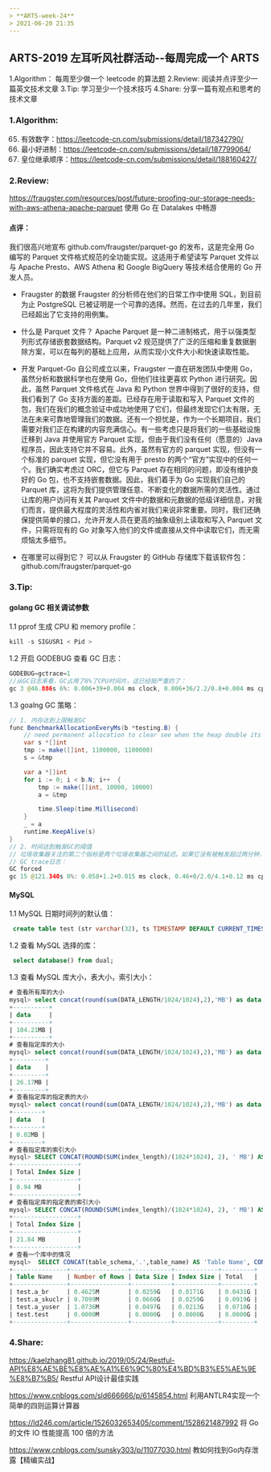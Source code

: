 ```yaml
---
> **ARTS-week-24**
> 2021-06-20 21:35
---
```



## ARTS-2019 左耳听风社群活动--每周完成一个 ARTS
1.Algorithm： 每周至少做一个 leetcode 的算法题
2.Review: 阅读并点评至少一篇英文技术文章
3.Tip: 学习至少一个技术技巧
4.Share: 分享一篇有观点和思考的技术文章

### 1.Algorithm:

65. 有效数字：https://leetcode-cn.com/submissions/detail/187342790/
483. 最小好进制：https://leetcode-cn.com/submissions/detail/187799064/
1600. 皇位继承顺序：https://leetcode-cn.com/submissions/detail/188160427/

### 2.Review:

https://fraugster.com/resources/post/future-proofing-our-storage-needs-with-aws-athena-apache-parquet
使用 Go 在 Datalakes 中畅游

#### 点评：

   我们很高兴地宣布 github.com/fraugster/parquet-go 的发布，这是完全用 Go 编写的 Parquet 文件格式规范的全功能实现。这适用于希望读写 Parquet 文件以与 Apache Presto、AWS Athena 和 Google BigQuery 等技术结合使用的 Go 开发人员。

- Fraugster 的数据
  Fraugster 的分析师在他们的日常工作中使用 SQL，到目前为止 PostgreSQL 已被证明是一个可靠的选择。然而，在过去的几年里，我们已经超出了它支持的用例集。 

- 什么是 Parquet 文件？
  Apache Parquet 是一种二进制格式，用于以强类型列形式存储嵌套数据结构。Parquet v2 规范提供了广泛的压缩和重复数据删除方案，可以在每列的基础上应用，从而实现小文件大小和快速读取性能。

- 开发 Parquet-Go
  自公司成立以来，Fraugster 一直在研发团队中使用 Go，虽然分析和数据科学也在使用 Go，但他们往往更喜欢 Python 进行研究。因此，虽然 Parquet 文件格式在 Java 和 Python 世界中得到了很好的支持，但我们看到了 Go 支持方面的差距。已经存在用于读取和写入 Parquet 文件的包，我们在我们的概念验证中成功地使用了它们，但最终发现它们太有限，无法在未来可靠地管理我们的数据。还有一个担忧是，作为一个长期项目，我们需要对我们正在构建的内容充满信心。有一些考虑只是将我们的一些基础设施迁移到 Java 并使用官方 Parquet 实现，但由于我们没有任何（愿意的）Java 程序员，因此支持它并不容易。此外，虽然有官方的 parquet 实现，但没有一个标准的 parquet 实现，但它没有用于 presto 的两个“官方”实现中的任何一个。我们确实考虑过 ORC，但它与 Parquet 存在相同的问题，即没有维护良好的 Go 包，也不支持嵌套数据。因此，我们着手为 Go 实现我们自己的 Parquet 库，这将为我们提供管理任意、不断变化的数据所需的灵活性。通过让库的用户访问有关其 Parquet 文件中的数据和元数据的低级详细信息，对我们而言，提供最大程度的灵活性和内省对我们来说非常重要。同时，我们还确保提供简单的接口，允许开发人员在更高的抽象级别上读取和写入 Parquet 文件，只需将现有的 Go 对象写入他们的文件或直接从文件中读取它们，而无需烦恼太多细节。

- 在哪里可以得到它？
  可以从 Fraugster 的 GitHub 存储库下载该软件包：github.com/fraugster/parquet-go

### 3.Tip:

#### golang GC 相关调试参数

1.1  pprof 生成 CPU 和 memory profile：

```java
kill -s SIGUSR1 < Pid >
```

1.2 开启 GODEBUG 查看 GC 日志：

```java
GODEBUG=gctrace=1
//从GC日志来看，GC占用了6%了CPU时间片，这已经挺严重的了：
gc 3 @46.886s 6%: 0.006+39+0.004 ms clock, 0.006+36/2.2/0.8+0.004 ms cpu, 420->435->210 MB, 420 MB goal, 1 P
```

1.3 goalng GC 策略：

```java
// 1. 内存达到上限触发GC
func BenchmarkAllocationEveryMs(b *testing.B) {
    // need permanent allocation to clear see when the heap double its size
    var s *[]int
    tmp := make([]int, 1100000, 1100000)
    s = &tmp

    var a *[]int
    for i := 0; i < b.N; i++  {
        tmp := make([]int, 10000, 10000)
        a = &tmp

        time.Sleep(time.Millisecond)
    }
    _ = a
    runtime.KeepAlive(s)
}
// 2. 时间达到触发GC的阈值
// 垃圾收集器关注的第二个指标是两个垃圾收集器之间的延迟。如果它没有被触发超过两分钟，一个循环将被强制。
// GC trace日志：
GC forced
gc 15 @121.340s 0%: 0.058+1.2+0.015 ms clock, 0.46+0/2.0/4.1+0.12 ms cpu, 1->1->1 MB, 4 MB goal, 8 P
```

#### MySQL

1.1 MySQL 日期时间列的默认值：

```sql
 create table test (str varchar(32), ts TIMESTAMP DEFAULT CURRENT_TIMESTAMP);
```
1.2 查看 MySQL 选择的库：

```sql
 select database() from dual;
```

1.3 查看 MySQL 库大小，表大小，索引大小：

```sql
# 查看所有库的大小
mysql> select concat(round(sum(DATA_LENGTH/1024/1024),2),'MB') as data  from TABLES;
+----------+
| data     |
+----------+
| 104.21MB |
+----------+
# 查看指定库的大小
mysql> select concat(round(sum(DATA_LENGTH/1024/1024),2),'MB') as data  from TABLES where table_schema='jishi';
+---------+
| data    |
+---------+
| 26.17MB |
+---------+
# 查看指定库的指定表的大小
mysql> select concat(round(sum(DATA_LENGTH/1024/1024),2),'MB') as data  from TABLES where table_schema='jishi' and table_name='a_ya';
+--------+
| data   |
+--------+
| 0.02MB |
+--------+
# 查看指定库的索引大小
mysql> SELECT CONCAT(ROUND(SUM(index_length)/(1024*1024), 2), ' MB') AS 'Total Index Size' FROM TABLES  WHERE table_schema = 'jishi'; 
+------------------+
| Total Index Size |
+------------------+
| 0.94 MB          |
+------------------+
# 查看指定库的指定表的索引大小
mysql> SELECT CONCAT(ROUND(SUM(index_length)/(1024*1024), 2), ' MB') AS 'Total Index Size' FROM TABLES  WHERE table_schema = 'test' and table_name='a_yuser'; 
+------------------+
| Total Index Size |
+------------------+
| 21.84 MB         |
+------------------+
# 查看一个库中的情况
mysql>  SELECT CONCAT(table_schema,'.',table_name) AS 'Table Name', CONCAT(ROUND(table_rows/1000000,4),'M') AS 'Number of Rows', CONCAT(ROUND(data_length/(1024*1024*1024),4),'G') AS 'Data Size', CONCAT(ROUND(index_length/(1024*1024*1024),4),'G') AS 'Index Size', CONCAT(ROUND((data_length+index_length)/(1024*1024*1024),4),'G') AS'Total'FROM information_schema.TABLES WHERE table_schema LIKE 'test';
+---------------+----------------+-----------+------------+---------+
| Table Name    | Number of Rows | Data Size | Index Size | Total   |
+---------------+----------------+-----------+------------+---------+
| test.a_br     | 0.4625M        | 0.0259G   | 0.0171G    | 0.0431G |
| test.a_skuclr | 0.7099M        | 0.0660G   | 0.0259G    | 0.0919G |
| test.a_yuser  | 1.0736M        | 0.0497G   | 0.0213G    | 0.0710G |
| test.test     | 0.0000M        | 0.0000G   | 0.0000G    | 0.0000G |
+---------------+----------------+-----------+------------+---------+
```


### 4.Share:

https://kaelzhang81.github.io/2019/05/24/Restful-API%E8%AE%BE%E8%AE%A1%E6%9C%80%E4%BD%B3%E5%AE%9E%E8%B7%B5/
Restful API设计最佳实践

https://www.cnblogs.com/sld666666/p/6145854.html
利用ANTLR4实现一个简单的四则运算计算器

https://ld246.com/article/1526032653405/comment/1528621487992
将 Go 的文件 IO 性能提高 100 倍的方法

https://www.cnblogs.com/sunsky303/p/11077030.html
教如何找到Go内存泄露【精编实战】